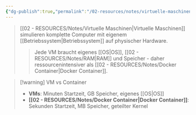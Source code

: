 ```yaml
---
{"dg-publish":true,"permalink":"/02-resources/notes/virtuelle-maschinen/","tags":["informatik/virtualisierung/vm","infrastruktur/grundlagen"],"noteIcon":"","updated":"2025-09-10T16:53:35.000+02:00"}
---
```


>[[02 - RESOURCES/Notes/Virtuelle Maschinen\|Virtuelle Maschinen]] simulieren komplette Computer mit eigenem [[Betriebssystem\|Betriebssystem]] auf physischer Hardware.
>>Jede VM braucht eigenes [[OS\|OS]], [[02 - RESOURCES/Notes/RAM\|RAM]] und Speicher - daher ressourcenintensiver als [[02 - RESOURCES/Notes/Docker Container\|Docker Container]].

>[!warning] VM vs Container
>- **VMs**: Minuten Startzeit, GB Speicher, eigenes [[OS\|OS]]
>- **[[02 - RESOURCES/Notes/Docker Container\|Docker Container]]**: Sekunden Startzeit, MB Speicher, geteilter Kernel